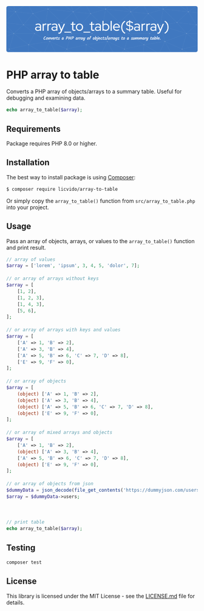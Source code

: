 ![Header image](docs/header-image.png)

# PHP array to table

Converts a PHP array of objects/arrays to a summary table. Useful for debugging and examining data.

```php
echo array_to_table($array);
```



## Requirements

Package requires PHP 8.0 or higher.



## Installation

The best way to install package is using [Composer](http://getcomposer.org/):

```sh
$ composer require licvido/array-to-table
```

Or simply copy the `array_to_table()` function from `src/array_to_table.php` into your project.



## Usage

Pass an array of objects, arrays, or values to the `array_to_table()` function and print result.

```php
// array of values
$array = ['lorem', 'ipsum', 3, 4, 5, 'dolor', 7];

// or array of arrays without keys
$array = [
	[1, 2],
	[1, 2, 3],
	[1, 4, 3],
	[5, 6],
];

// or array of arrays with keys and values
$array = [
	['A' => 1, 'B' => 2],
	['A' => 3, 'B' => 4],
	['A' => 5, 'B' => 6, 'C' => 7, 'D' => 8],
	['E' => 9, 'F' => 0],
];

// or array of objects
$array = [
	(object) ['A' => 1, 'B' => 2],
	(object) ['A' => 3, 'B' => 4],
	(object) ['A' => 5, 'B' => 6, 'C' => 7, 'D' => 8],
	(object) ['E' => 9, 'F' => 0],
];

// or array of mixed arrays and objects
$array = [
	['A' => 1, 'B' => 2],
	(object) ['A' => 3, 'B' => 4],
	['A' => 5, 'B' => 6, 'C' => 7, 'D' => 8],
	(object) ['E' => 9, 'F' => 0],
];

// or array of objects from json
$dummyData = json_decode(file_get_contents('https://dummyjson.com/users'));
$array = $dummyData->users;



// print table
echo array_to_table($array);
```



## Testing

```sh
composer test
```



## License

This library is licensed under the MIT License - see the [LICENSE.md](LICENSE.md) file for details.
